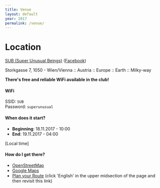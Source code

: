 ```yaml
---
title: Venue
layout: default
year: 2017
permalink: /venue/
---
```


# Location
[SUB (Super Unusual Beings)](http://wtf.sub.wien)
([Facebook](https://www.facebook.com/Sub.wien/))

Storkgasse 7, 1050 - Wien/Vienna :: Austria :: Europe :: Earth ::
Milky-way

**There's free and reliable WiFi available in the club!**

#### WiFi
SSID: `SUB`     
Password: `superunusual`

#### When does it start?
- **Beginning**: 18.11.2017 - 10:00
- **End**: 19.11.2017 - 04:00

[Local time]

#### How do I get there?
- [OpenStreetMap](https://www.openstreetmap.org/node/1091366507)
- [Google Maps](https://goo.gl/maps/xP8HmyAouNr)
- [Plan your Route](http://www.wienerlinien.at/eportal3/ep/channelView.do?channelId=-46649&routeTo=Storkgasse%207%2C%20Wien&routeDatetime=2017-11-18T10:00:00&immediate=false&deparr=arr) (click 'English' in the upper midsection of the page and then revisit this link)
